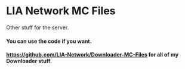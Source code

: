 # LIA Network MC Files
Other stuff for the server.

#### You can use the code if you want.

#### https://github.com/LIA-Network/Downloader-MC-Files for all of my Downloader stuff.
